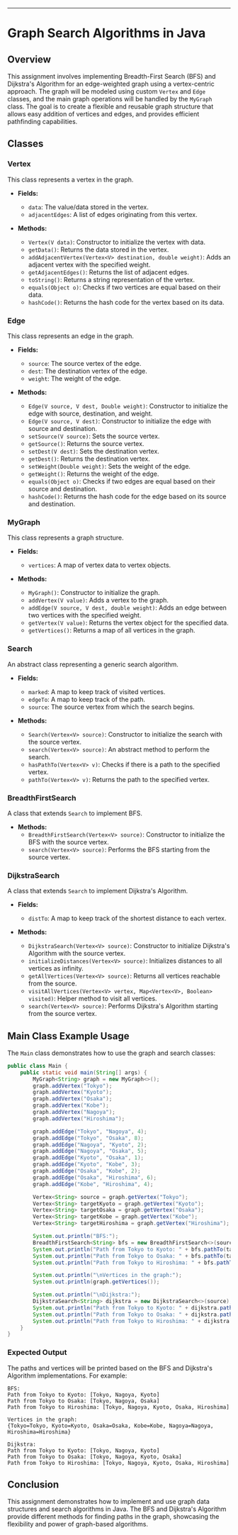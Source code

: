 ---
# Graph Search Algorithms in Java

## Overview

This assignment involves implementing Breadth-First Search (BFS) and Dijkstra's Algorithm for an edge-weighted graph using a vertex-centric approach. The graph will be modeled using custom `Vertex` and `Edge` classes, and the main graph operations will be handled by the `MyGraph` class. The goal is to create a flexible and reusable graph structure that allows easy addition of vertices and edges, and provides efficient pathfinding capabilities.

## Classes

### Vertex<V>

This class represents a vertex in the graph.

- **Fields:**
  - `data`: The value/data stored in the vertex.
  - `adjacentEdges`: A list of edges originating from this vertex.

- **Methods:**
  - `Vertex(V data)`: Constructor to initialize the vertex with data.
  - `getData()`: Returns the data stored in the vertex.
  - `addAdjacentVertex(Vertex<V> destination, double weight)`: Adds an adjacent vertex with the specified weight.
  - `getAdjacentEdges()`: Returns the list of adjacent edges.
  - `toString()`: Returns a string representation of the vertex.
  - `equals(Object o)`: Checks if two vertices are equal based on their data.
  - `hashCode()`: Returns the hash code for the vertex based on its data.

### Edge<V>

This class represents an edge in the graph.

- **Fields:**
  - `source`: The source vertex of the edge.
  - `dest`: The destination vertex of the edge.
  - `weight`: The weight of the edge.

- **Methods:**
  - `Edge(V source, V dest, Double weight)`: Constructor to initialize the edge with source, destination, and weight.
  - `Edge(V source, V dest)`: Constructor to initialize the edge with source and destination.
  - `setSource(V source)`: Sets the source vertex.
  - `getSource()`: Returns the source vertex.
  - `setDest(V dest)`: Sets the destination vertex.
  - `getDest()`: Returns the destination vertex.
  - `setWeight(Double weight)`: Sets the weight of the edge.
  - `getWeight()`: Returns the weight of the edge.
  - `equals(Object o)`: Checks if two edges are equal based on their source and destination.
  - `hashCode()`: Returns the hash code for the edge based on its source and destination.

### MyGraph<V>

This class represents a graph structure.

- **Fields:**
  - `vertices`: A map of vertex data to vertex objects.

- **Methods:**
  - `MyGraph()`: Constructor to initialize the graph.
  - `addVertex(V value)`: Adds a vertex to the graph.
  - `addEdge(V source, V dest, double weight)`: Adds an edge between two vertices with the specified weight.
  - `getVertex(V value)`: Returns the vertex object for the specified data.
  - `getVertices()`: Returns a map of all vertices in the graph.

### Search<V>

An abstract class representing a generic search algorithm.

- **Fields:**
  - `marked`: A map to keep track of visited vertices.
  - `edgeTo`: A map to keep track of the path.
  - `source`: The source vertex from which the search begins.

- **Methods:**
  - `Search(Vertex<V> source)`: Constructor to initialize the search with the source vertex.
  - `search(Vertex<V> source)`: An abstract method to perform the search.
  - `hasPathTo(Vertex<V> v)`: Checks if there is a path to the specified vertex.
  - `pathTo(Vertex<V> v)`: Returns the path to the specified vertex.

### BreadthFirstSearch<V>

A class that extends `Search` to implement BFS.

- **Methods:**
  - `BreadthFirstSearch(Vertex<V> source)`: Constructor to initialize the BFS with the source vertex.
  - `search(Vertex<V> source)`: Performs the BFS starting from the source vertex.

### DijkstraSearch<V>

A class that extends `Search` to implement Dijkstra's Algorithm.

- **Fields:**
  - `distTo`: A map to keep track of the shortest distance to each vertex.

- **Methods:**
  - `DijkstraSearch(Vertex<V> source)`: Constructor to initialize Dijkstra's Algorithm with the source vertex.
  - `initializeDistances(Vertex<V> source)`: Initializes distances to all vertices as infinity.
  - `getAllVertices(Vertex<V> source)`: Returns all vertices reachable from the source.
  - `visitAllVertices(Vertex<V> vertex, Map<Vertex<V>, Boolean> visited)`: Helper method to visit all vertices.
  - `search(Vertex<V> source)`: Performs Dijkstra's Algorithm starting from the source vertex.

## Main Class Example Usage

The `Main` class demonstrates how to use the graph and search classes:

```java
public class Main {
    public static void main(String[] args) {
        MyGraph<String> graph = new MyGraph<>();
        graph.addVertex("Tokyo");
        graph.addVertex("Kyoto");
        graph.addVertex("Osaka");
        graph.addVertex("Kobe");
        graph.addVertex("Nagoya");
        graph.addVertex("Hiroshima");

        graph.addEdge("Tokyo", "Nagoya", 4);
        graph.addEdge("Tokyo", "Osaka", 8);
        graph.addEdge("Nagoya", "Kyoto", 2);
        graph.addEdge("Nagoya", "Osaka", 5);
        graph.addEdge("Kyoto", "Osaka", 1);
        graph.addEdge("Kyoto", "Kobe", 3);
        graph.addEdge("Osaka", "Kobe", 2);
        graph.addEdge("Osaka", "Hiroshima", 6);
        graph.addEdge("Kobe", "Hiroshima", 4);

        Vertex<String> source = graph.getVertex("Tokyo");
        Vertex<String> targetKyoto = graph.getVertex("Kyoto");
        Vertex<String> targetOsaka = graph.getVertex("Osaka");
        Vertex<String> targetKobe = graph.getVertex("Kobe");
        Vertex<String> targetHiroshima = graph.getVertex("Hiroshima");

        System.out.println("BFS:");
        BreadthFirstSearch<String> bfs = new BreadthFirstSearch<>(source);
        System.out.println("Path from Tokyo to Kyoto: " + bfs.pathTo(targetKyoto));
        System.out.println("Path from Tokyo to Osaka: " + bfs.pathTo(targetOsaka));
        System.out.println("Path from Tokyo to Hiroshima: " + bfs.pathTo(targetHiroshima));

        System.out.println("\nVertices in the graph:");
        System.out.println(graph.getVertices());

        System.out.println("\nDijkstra:");
        DijkstraSearch<String> dijkstra = new DijkstraSearch<>(source);
        System.out.println("Path from Tokyo to Kyoto: " + dijkstra.pathTo(targetKyoto));
        System.out.println("Path from Tokyo to Osaka: " + dijkstra.pathTo(targetOsaka));
        System.out.println("Path from Tokyo to Hiroshima: " + dijkstra.pathTo(targetHiroshima));
    }
}
```

### Expected Output

The paths and vertices will be printed based on the BFS and Dijkstra's Algorithm implementations. For example:

```
BFS:
Path from Tokyo to Kyoto: [Tokyo, Nagoya, Kyoto]
Path from Tokyo to Osaka: [Tokyo, Nagoya, Osaka]
Path from Tokyo to Hiroshima: [Tokyo, Nagoya, Kyoto, Osaka, Hiroshima]

Vertices in the graph:
{Tokyo=Tokyo, Kyoto=Kyoto, Osaka=Osaka, Kobe=Kobe, Nagoya=Nagoya, Hiroshima=Hiroshima}

Dijkstra:
Path from Tokyo to Kyoto: [Tokyo, Nagoya, Kyoto]
Path from Tokyo to Osaka: [Tokyo, Nagoya, Kyoto, Osaka]
Path from Tokyo to Hiroshima: [Tokyo, Nagoya, Kyoto, Osaka, Hiroshima]
```

## Conclusion

This assignment demonstrates how to implement and use graph data structures and search algorithms in Java. The BFS and Dijkstra's Algorithm provide different methods for finding paths in the graph, showcasing the flexibility and power of graph-based algorithms.
